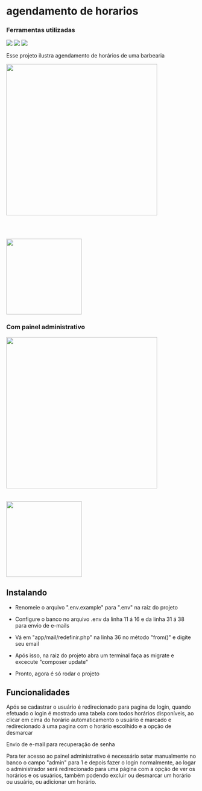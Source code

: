 # agendamento de horarios
 
### Ferramentas utilizadas

<a href = "https://laravel.com/docs/9.x/installation"><img src="https://img.shields.io/badge/Laravel-FF2D20?style=for-the-badge&logo=laravel&logoColor=white" targe="_blank"></a>
<a href = "https://getbootstrap.com/"><img src="https://img.shields.io/badge/Bootstrap-563D7C?style=for-the-badge&logo=bootstrap&logoColor=white" targe="_blank"></a>
<a href = "https://jquery.com/"><img src="https://img.shields.io/badge/jQuery-0769AD?style=for-the-badge&logo=jquery&logoColor=white" targe="_blank"></a>

Esse projeto ilustra agendamento de horários de uma barbearia
 
<div align="left">
<img src="https://user-images.githubusercontent.com/96303722/155771389-778bc09a-943a-4379-bcb4-1b791602236d.png" width="400px"> 
</div>

<br><br>

<div align="left">
<img src="https://user-images.githubusercontent.com/96303722/155771408-640ca8ac-c4be-4aed-9523-e15f1b21c713.png" width="200px"> 
</div>

### Com painel administrativo

<div align="left">
 
<img src="https://user-images.githubusercontent.com/96303722/155774342-06078e9b-cdcf-4b9e-bdb4-2d7d1908509e.png" width="400px"> 
</div>
<br><br>
<div align="left">
<img src="https://user-images.githubusercontent.com/96303722/155774362-1f9c9ed5-2a86-45ce-823c-215581681bc0.png" width="200px"> 
</div>

## Instalando

+ <p>Renomeie o arquivo ".env.example" para ".env" na raiz do projeto</p>
+ <p>Configure o banco no arquivo .env da linha 11 á 16 e da linha 31 á 38 para envio de e-mails</p>
+ <p>Vá em "app/mail/redefinir.php" na linha 36 no método "from()" e digite seu email</p>
+ <p>Após isso, na raiz do projeto abra um terminal faça as migrate e excecute "composer update"</p>
+ <p>Pronto, agora é só rodar o projeto</p>

## Funcionalidades

<p>Após se cadastrar o usuário é redirecionado para pagina de login, quando efetuado o login é mostrado uma tabela com todos horários disponíveis,
ao clicar em cima do horário automaticamento o usuário é marcado e redirecionado á uma pagina com o horário escolhido e a opção de desmarcar</p>

<p>Envio de e-mail para recuperação de senha</p>

<p>Para ter acesso ao painel administrativo é necessário setar manualmente no banco o campo "admin" para 1 e depois fazer o login normalmente, ao logar o administrador será redirecionado para
 uma página com a opção de ver os horários e os usuários, também podendo excluir ou desmarcar um horário ou usuário, ou adicionar um horário.</p>
